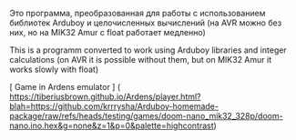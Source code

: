 Это программа, преобразованная для работы с использованием библиотек Arduboy и целочисленных вычислений (на AVR можно без них, но на MIK32 Amur с float работает медленно)

This is a programm converted to work using Arduboy libraries and integer calculations (on AVR it is possible without them, but on MIK32 Amur it works slowly with float)

 [ Game in Ardens emulator ] ( https://tiberiusbrown.github.io/Ardens/player.html?blah=https://github.com/krrrysha/Arduboy-homemade-package/raw/refs/heads/testing/games/doom-nano_mik32_328p/doom-nano.ino.hex&g=none&z=1&p=0&palette=highcontrast)
 


